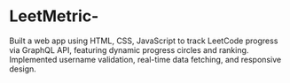 # LeetMetric-
Built a web app using HTML, CSS, JavaScript to track LeetCode progress via GraphQL API, 
  featuring dynamic progress circles and ranking.
 Implemented username validation, real-time data fetching, and responsive design.
